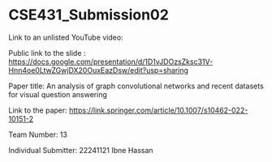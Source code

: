 # CSE431_Submission02


Link to an unlisted YouTube video:


Public link to the slide : https://docs.google.com/presentation/d/1D1vJDOzsZksc31V-Hnn4oe0LtwZGwjDX20OuxEazDsw/edit?usp=sharing


Paper title: An analysis of graph convolutional networks and recent datasets for visual question answering


Link to the paper: https://link.springer.com/article/10.1007/s10462-022-10151-2


Team Number:
13

Individual Submitter:
22241121 Ibne Hassan
